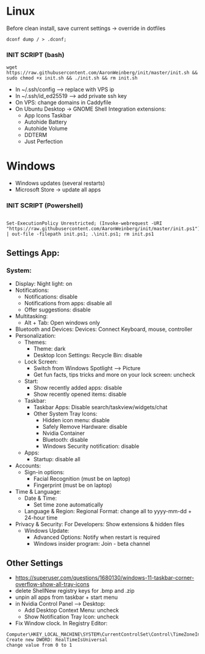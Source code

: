 #                   Linux                         #
Before clean install, save current settings -> override in dotfiles
```
dconf dump / > .dconf;
```
### INIT SCRIPT (bash)
```
wget https://raw.githubusercontent.com/AaronWeinberg/init/master/init.sh && sudo chmod +x init.sh && ./init.sh && rm init.sh
```
- In ~/.ssh/config --> replace <box1 ip> with VPS ip
- In ~/.ssh/id_ed25519 --> add private ssh key
- On VPS: change domains in Caddyfile
- On Ubuntu Desktop -> GNOME Shell Integration extensions:
  - App Icons Taskbar
  - Autohide Battery
  - Autohide Volume
  - DDTERM
  - Just Perfection

#                    Windows                      #
* Windows updates (several restarts)
* Microsoft Store -> update all apps
 
 ### INIT SCRIPT (Powershell)

```

Set-ExecutionPolicy Unrestricted; (Invoke-webrequest -URI "https://raw.githubusercontent.com/AaronWeinberg/init/master/init.ps1").Content | out-file -filepath init.ps1; .\init.ps1; rm init.ps1

```
 
## Settings App:
### System:
* Display: Night light: on
* Notifications:
  * Notifications: disable
  * Notifications from apps: disable all
  * Offer suggestions: disable
* Multitasking:
  * Alt + Tab: Open windows only
* Bluetooth and Devices: Devices: Connect Keyboard, mouse, controller
* Personalization:
  * Themes:
    * Theme: dark
    * Desktop Icon Settings: Recycle Bin: disable
  * Lock Screen:
    * Switch from Windows Spotlight --> Picture
    * Get fun facts, tips tricks and more on your lock screen: uncheck
  * Start:
    * Show recently added apps: disable
    * Show recently opened items: disable
  * Taskbar:
    * Taskbar Apps: Disable search/taskview/widgets/chat
    * Other System Tray Icons:
      * Hidden icon menu: disable
      * Safely Remove Hardware: disable
      * Nvidia Container
      * Bluetooth: disable
      * Windows Security notification: disable
  * Apps:
    * Startup: disable all
* Accounts:
  * Sign-in options:
    * Facial Recognition (must be on laptop)
    * Fingerprint (must be on laptop)
* Time & Language:
  * Date & Time:
    * Set time zone automatically
  * Language & Region: Regional Format: change all to yyyy-mm-dd + 24-hour time
* Privacy & Security: For Developers: Show extensions & hidden files
  * Windows Update:
    * Advanced Options: Notify when restart is required
    * Windows insider program: Join - beta channel

## Other Settings
* https://superuser.com/questions/1680130/windows-11-taskbar-corner-overflow-show-all-tray-icons
* delete ShellNew registry keys for .bmp and .zip
* unpin all apps from taskbar + start menu
* in Nvidia Control Panel --> Desktop:
  * Add Desktop Context Menu: uncheck
  * Show Notification Tray Icon: uncheck
* Fix Window clock. In Registry Editor:

```
Computer\HKEY_LOCAL_MACHINE\SYSTEM\CurrentControlSet\Control\TimeZoneInformation
Create new DWORD: RealTimeIsUniversal
change value from 0 to 1
```
